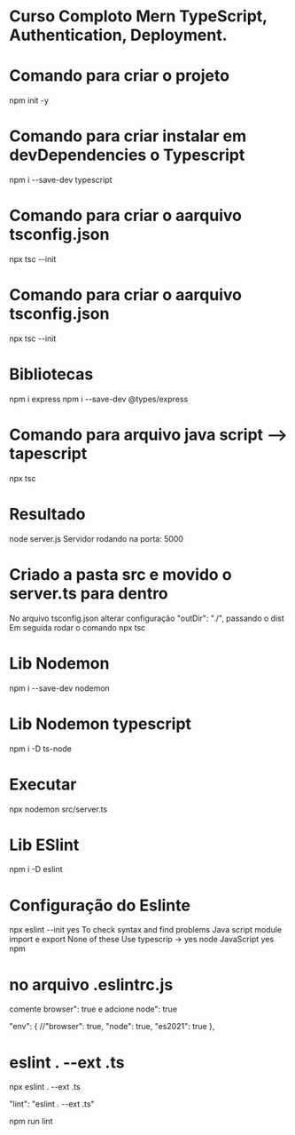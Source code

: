 
# Curso Comploto Mern TypeScript, Authentication, Deployment.



# Comando para criar o projeto
npm init -y

# Comando para criar instalar em devDependencies o Typescript
npm i --save-dev typescript

# Comando para criar o aarquivo tsconfig.json
npx tsc --init


# Comando para criar o aarquivo tsconfig.json
npx tsc --init

# Bibliotecas
npm i express
npm i --save-dev @types/express



# Comando para arquivo java script --> tapescript
npx tsc

# Resultado
node server.js
Servidor rodando na porta: 5000


# Criado a pasta src e movido o server.ts para dentro
No arquivo tsconfig.json alterar configuração "outDir": "./", passando o dist
Em seguida rodar o comando npx tsc

# Lib Nodemon
npm i --save-dev nodemon

# Lib Nodemon typescript
npm i -D ts-node

# Executar
 npx nodemon src/server.ts

# Lib ESlint
npm i -D eslint

# Configuração do Eslinte
npx  eslint --init
yes
To check syntax and find problems
Java script module import e export
None of these
Use typescrip -> yes
node
JavaScript
yes
npm


# no arquivo .eslintrc.js
comente browser": true e adcione node": true

"env": {
        //"browser": true,
        "node": true,
        "es2021": true
    },

# eslint . --ext .ts
npx eslint . --ext .ts

"lint": "eslint . --ext .ts"

npm run lint